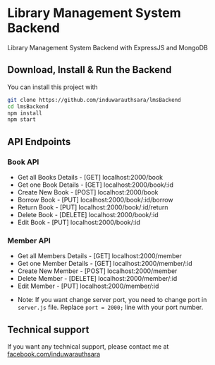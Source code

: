 # Library Management System Backend

Library Management System Backend with ExpressJS and MongoDB

## Download, Install & Run the Backend

You can install this project with

```bash
git clone https://github.com/induwarauthsara/lmsBackend
cd lmsBackend
npm install
npm start
```

## API Endpoints

### Book API

- Get all Books Details - [GET] localhost:2000/book
- Get one Book Details - [GET] localhost:2000/book/:id
- Create New Book - [POST] localhost:2000/book
- Borrow Book - [PUT] localhost:2000/book/:id/borrow
- Return Book - [PUT] localhost:2000/book/:id/return
- Delete Book - [DELETE] localhost:2000/book/:id
- Edit Book - [PUT] localhost:2000/book/:id

### Member API

- Get all Members Details - [GET] localhost:2000/member
- Get one Member Details - [GET] localhost:2000/member/:id
- Create New Member - [POST] localhost:2000/member
- Delete Member - [DELETE] localhost:2000/member/:id
- Edit Member - [PUT] localhost:2000/member/:id

* Note: If you want change server port, you need to change port in `server.js` file. Replace `port = 2000;` line with your port number.

## Technical support

If you want any technical support, please contact me at [facebook.com/induwarauthsara](https://www.facebook.com/induwarauthsara)
